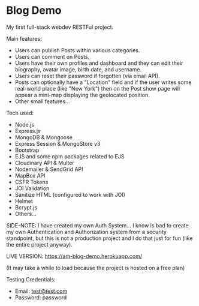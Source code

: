 # Blog Demo

My first full-stack webdev RESTFul project.

Main features:
- Users can publish Posts within various categories.
- Users can comment on Posts.
- Users have their own profiles and dashboard and they can edit their biography, avatar image, birth date, and username.
- Users can reset their password if forgotten (via email API).
- Posts can optionally have a "Location" field and if the user writes some real-world place (like "New York") then on the Post show page will appear a mini-map displaying the geolocated position.
- Other small features...

Tech used:
- Node.js
- Express.js
- MongoDB & Mongoose
- Express Session & MongoStore v3
- Bootstrap
- EJS and some npm packages related to EJS
- Cloudinary API & Multer
- Nodemailer & SendGrid API
- MapBox API
- CSFR Tokens
- JOI Validation
- Sanitize HTML (configured to work with JOI)
- Helmet
- Bcrypt.js
- Others...

SIDE-NOTE:
I have created my own Auth System... I know is bad to create my own Authentication and Authorization system from a security standpoint, but this is not a production project and I do that just for fun (like the entire project anyway).

LIVE VERSION: https://am-blog-demo.herokuapp.com/

(It may take a while to load because the project is hosted on a free plan)

Testing Credentials:
  - Email: test@test.com
  - Password: password
